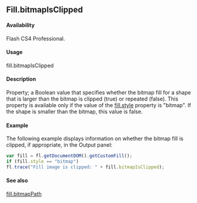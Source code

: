 ## Fill.bitmapIsClipped

#### Availability

Flash CS4 Professional.

#### Usage

fill.bitmapIsClipped

#### Description

Property; a Boolean value that specifies whether the bitmap fill for a shape that is larger than the bitmap is clipped (true) or repeated (false). This property is available only if the value of the [fill.style](../Fill_object/fill9.md) property is "bitmap". If the shape is smaller than the bitmap, this value is false.

#### Example

The following example displays information on whether the bitmap fill is clipped, if appropriate, in the Output panel:

```javascript
var fill = fl.getDocumentDOM().getCustomFill();
if (fill.style == "bitmap")
fl.trace("Fill image is clipped: " + fill.bitmapIsClipped);
```
#### See also

[fill.bitmapPath](../Fill_object/fill1.md)

<span id="fill.bitmapPath" class="anchor"></span>

